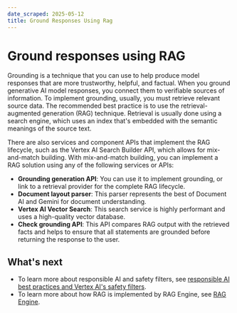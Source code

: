 ```yaml
---
date_scraped: 2025-05-12
title: Ground Responses Using Rag
---
```


# Ground responses using RAG 

Grounding is a technique that you can use to help produce model responses that
are more trustworthy, helpful, and factual. When you ground generative AI model
responses, you connect them to verifiable sources of information. To implement
grounding, usually, you must retrieve relevant source data. The
recommended best practice is to use the retrieval-augmented generation (RAG)
technique. Retrieval is usually done using a search engine, which uses an index
that's embedded with the semantic meanings of the source text.

There are also services and component APIs that implement the RAG lifecycle,
such as the Vertex AI Search Builder API, which allows for mix-and-match
building. With mix-and-match building, you can implement a RAG solution using
any of the following services or APIs:

- **Grounding generation API**: You can use it to implement grounding, or link
 to a retrieval provider for the complete RAG lifecycle.
- **Document layout parser**: This parser represents the best of
 Document AI and Gemini for document understanding.
- **Vertex AI Vector Search**: This search service is
 highly performant and uses a high-quality vector database.
- **Check grounding API**: This API compares RAG output with the retrieved facts
 and helps to ensure that all statements are grounded before returning the
 response to the user.

## What's next

- To learn more about responsible AI and safety filters, see
 [responsible AI best practices and Vertex AI's safety filters](https://cloud.google.com/vertex-ai/generative-ai/docs/learn/responsible-ai).
- To learn more about how RAG is implemented by RAG Engine, see
 [RAG Engine](https://cloud.google.com/vertex-ai/generative-ai/docs/rag-overview).
